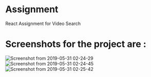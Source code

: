 # Assignment
React Assignment for Video Search

# Screenshots for the project are :

![Screenshot from 2019-05-31 02-24-29](https://user-images.githubusercontent.com/17474481/58664165-ba20ac00-834b-11e9-82d4-269ed2e66c78.png)
![Screenshot from 2019-05-31 02-24-45](https://user-images.githubusercontent.com/17474481/58664177-bee56000-834b-11e9-933c-7a6d6e8cdd99.png)
![Screenshot from 2019-05-31 02-25-42](https://user-images.githubusercontent.com/17474481/58664184-c1e05080-834b-11e9-980e-61dc57d3cb44.png)


